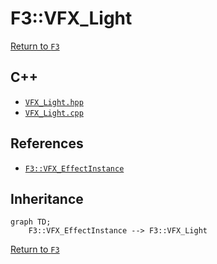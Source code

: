 # F3::VFX_Light

[Return to `F3`](/docs/F3.md)

## C++

- [`VFX_Light.hpp`](/c++/include/VFX_Light.hpp)
- [`VFX_Light.cpp`](/c++/source/VFX_Light.cpp)

## References

- [`F3::VFX_EffectInstance`](/docs/F3/VFX_EffectInstance.md)

## Inheritance

```mermaid
graph TD;
    F3::VFX_EffectInstance --> F3::VFX_Light
```

[Return to `F3`](/docs/F3.md)